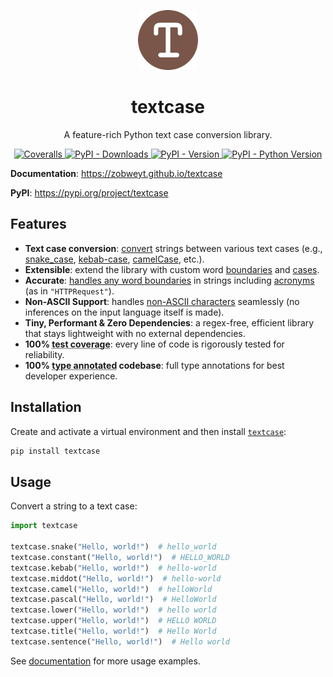 <p align="center">
  <a href="https://pypi.python.org/pypi/textcase">
    <img src="https://raw.githubusercontent.com/zobweyt/textcase/refs/heads/main/docs/assets/favicon.svg" alt="textcase logo" width="96" height="96" />
  </a>
</p>

<h1 align="center">
  textcase
</h1>

<p align="center">
  A feature-rich Python text case conversion library.
</p>

<p align="center">
  <a href="https://coveralls.io/github/zobweyt/textcase" target="_blank">
    <img src="https://img.shields.io/coverallsCoverage/github/zobweyt/textcase?branch=main" alt="Coveralls"/>
  </a>
  <a href="https://pypistats.org/packages/textcase" target="_blank">
    <img src="https://img.shields.io/pypi/dm/textcase" alt="PyPI - Downloads"/>
  </a>
  <a href="https://pypi.python.org/pypi/textcase" target="_blank">
    <img src="https://img.shields.io/pypi/v/textcase.svg" alt="PyPI - Version"/>
  </a>
  <a href="https://pypi.python.org/pypi/textcase" target="_blank">
    <img src="https://img.shields.io/pypi/pyversions/textcase.svg" alt="PyPI - Python Version"/>
  </a>
</p>

**Documentation**: https://zobweyt.github.io/textcase

**PyPI**: https://pypi.org/project/textcase

## Features

- **Text case conversion**: [convert](https://zobweyt.github.io/textcase/#usage) strings between various text cases (e.g., [snake_case](https://zobweyt.github.io/textcase/reference/#textcase.snake), [kebab-case](https://zobweyt.github.io/textcase/reference/#textcase.kebab), [camelCase](https://zobweyt.github.io/textcase/reference/#textcase.camel), etc.).
- **Extensible**: extend the library with custom word [boundaries](https://zobweyt.github.io/textcase/learn/boundaries) and [cases](https://zobweyt.github.io/textcase/learn/cases).
- **Accurate**: [handles any word boundaries](https://zobweyt.github.io/textcase/#precision) in strings including [acronyms](https://zobweyt.github.io/textcase/reference/#textcase.ACRONYM) (as in `"HTTPRequest"`).
- **Non-ASCII Support**: handles [non-ASCII characters](https://zobweyt.github.io/textcase/#non-ascii-characters) seamlessly (no inferences on the input language itself is made).
- **Tiny, Performant & Zero Dependencies**: a regex-free, efficient library that stays lightweight with no external dependencies.
- **100% <abbr title="The amount of code that is automatically tested">test coverage</abbr>**: every line of code is rigorously tested for reliability.
- **100% <abbr title="Python type annotations, with this your editor and external tools can give you better support">type annotated</abbr> codebase**: full type annotations for best developer experience.

## Installation

Create and activate a virtual environment and then install [`textcase`](https://pypi.org/projects/textcase):

```sh
pip install textcase
```

## Usage

Convert a string to a text case:

```python
import textcase

textcase.snake("Hello, world!")  # hello_world
textcase.constant("Hello, world!")  # HELLO_WORLD
textcase.kebab("Hello, world!")  # hello-world
textcase.middot("Hello, world!")  # hello·world
textcase.camel("Hello, world!")  # helloWorld
textcase.pascal("Hello, world!")  # HelloWorld
textcase.lower("Hello, world!")  # hello world
textcase.upper("Hello, world!")  # HELLO WORLD
textcase.title("Hello, world!")  # Hello World
textcase.sentence("Hello, world!")  # Hello world
```

See [documentation](https://zobweyt.github.io/textcase) for more usage examples.
